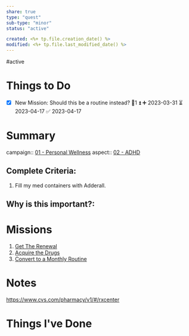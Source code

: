 ```yaml
---
share: true
type: "quest"
sub-type: "minor"
status: "active"

created: <%+ tp.file.creation_date() %> 
modified: <%+ tp.file.last_modified_date() %>
---
```

 
#active  
# Things to Do
- [x] New Mission: Should this be a routine instead? 🥄1 ⏫ ➕ 2023-03-31 ⏳ 2023-04-17 ✅ 2023-04-17
# Summary
campaign:: [01 - Personal Wellness](./01%20-%20Personal%20Wellness.md)
aspect:: [02 - ADHD](./02%20-%20ADHD.md)
## Complete Criteria:
1. Fill my med containers with Adderall.

## Why is this important?:

# Missions
1. [Get The Renewal](./Get%20The%20Renewal.md)
2. [Acquire the Drugs](./Acquire%20the%20Drugs.md)
3. [Convert to a Monthly Routine](./Convert%20to%20a%20Monthly%20Routine.md)

# Notes
https://www.cvs.com/pharmacy/v1/#/rxcenter


# Things I've Done




